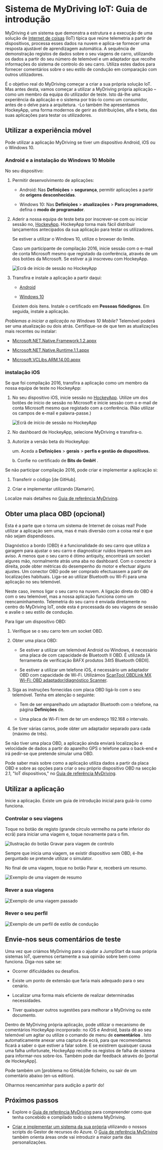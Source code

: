 <properties
    pageTitle="Exemplo de MyDriving Azure IoT: Guia de introdução do | Microsoft Azure"
    description="Começar a trabalhar com uma aplicação que é uma demonstração abrangente de como arquitectar um sistema de IoT utilizando o Microsoft Azure, incluindo a análise da cadeia, máquina aprendizagem e concentradores do evento."
    services=""
    documentationCenter=".net"
    suite=""
    authors="harikmenon"
    manager="douge"/>

<tags
    ms.service="multiple"
    ms.workload="tbd"
    ms.tgt_pltfrm="ibiza"
    ms.devlang="dotnet"
    ms.topic="article"
    ms.date="03/25/2016"
    ms.author="harikm"/>

# <a name="mydriving-iot-system-quick-start"></a>Sistema de MyDriving IoT: Guia de introdução

MyDriving é um sistema que demonstra a estrutura e a execução de uma solução de [Internet de coisas](iot-suite-overview.md) (IoT) típica que reúne telemetria a partir de dispositivos, processa esses dados na nuvem e aplica-se fornecer uma resposta ajustável de aprendizagem automática. A sequência de demonstração registos de dados sobre o seu viagens de carro, utilizando os dados a partir do seu número de telemóvel e um adaptador que recolhe informações do sistema de controlo do seu carro. Utiliza estes dados para fornecer comentários sobre o seu estilo de condução em comparação com outros utilizadores.

É o objetivo real do MyDriving começar a criar a sua própria solução IoT. Mas antes desta, vamos começar a utilizar a MyDriving própria aplicação – como um membro da equipa do utilizador de teste. Isto dá-lhe uma experiência da aplicação e o sistema por trás-lo como um consumidor, antes de o delve para a arquitetura. -Lo também lhe apresentamos HockeyApp, uma forma modernos de gerir as distribuições, alfa e beta, das suas aplicações para testar os utilizadores.

## <a name="use-the-mobile-experience"></a>Utilizar a experiência móvel

Pode utilizar a aplicação MyDriving se tiver um dispositivo Android, iOS ou o Windows 10.

### <a name="android-and-windows-10-mobile-installation"></a>Android e a instalação do Windows 10 Mobile

No seu dispositivo:

1.  Permitir desenvolvimento de aplicações:

    -   Android: Nas **Definições** > **segurança**, permitir aplicações a partir de **origens desconhecidas**.

    -   Windows 10: Nas **Definições** > **atualizações** > **Para programadores**, defina o **modo de programador**.

2.  Aderir a nossa equipa de teste beta por inscrever-se com ou iniciar sessão no, [HockeyApp](https://rink.hockeyapp.net). HockeyApp torna mais fácil distribuir lançamentos antecipados da sua aplicação para testar os utilizadores.

    Se estiver a utilizar o Windows 10, utilize o browser do limite.

    Caso um participante de compilação 2016, inicie sessão com o e-mail de conta Microsoft mesmo que registado da conferência, através de um dos botões da Microsoft. Se estiver a já inscreveu com HockeyApp.

    ![Ecrã de início de sessão no HockeyApp](./media/iot-solution-get-started/image1.png)

3.  Transfira e instale a aplicação a partir daqui:

    -   [Android](http://rink.io/spMyDrivingAndroid)

    -   [Windows 10](http://rink.io/spMyDrivingUWP)

    Existem dois itens. Instale o certificado em **Pessoas fidedignos**. Em seguida, instale a aplicação.

*Problemas a iniciar a aplicação no Windows 10 Mobile?* Telemóvel poderá ser uma atualização ou dois atrás. Certifique-se de que tem as atualizações mais recentes ou instalar:

 - [Microsoft.NET.Native.Framework.1.2.appx](https://download.hockeyapp.net/packages/win10/Microsoft.NET.Native.Framework.1.2.appx) 

 - [Microsoft.NET.Native.Runtime.1.1.appx](https://download.hockeyapp.net/packages/win10/Microsoft.NET.Native.Runtime.1.1.appx) 

 - [Microsoft.VCLibs.ARM.14.00.appx](https://download.hockeyapp.net/packages/win10/Microsoft.VCLibs.ARM.14.00.appx)


### <a name="ios-installation"></a>instalação iOS

Se que foi compilação 2016, transfira a aplicação como um membro da nossa equipa de teste no HockeyApp:

1.  No seu dispositivo iOS, inicie sessão no [HockeyApp](https://rink.hockeyapp.net).
    Utilize um dos botões de início de sessão no Microsoft e inicie sessão com o e-mail de conta Microsoft mesmo que registado com a conferência. (Não utilizar os campos de e-mail e palavra-passe.)

    ![Ecrã de início de sessão no HockeyApp](./media/iot-solution-get-started/image1.png)

2.  No dashboard de HockeyApp, selecione MyDriving e transfira-o.

3.  Autorize a versão beta do HockeyApp:

    um. Aceda a **Definições** > **gerais** > **perfis e gestão de dispositivos.**

    b. Confie no certificado de **Bits do GmbH** .

Se não participar compilação 2016, pode criar e implementar a aplicação si:

1.   Transferir o código [de GitHub].

2.   Criar e implementar utilizando [Xamarin].

Localize mais detalhes no [Guia de referência MyDriving](http://aka.ms/mydrivingdocs).

## <a name="get-an-obd-adapter-optional"></a>Obter uma placa OBD (opcional)

Esta é a parte que o torna um sistema de Internet de coisas real! Pode utilizar a aplicação sem uma, mas é mais diversão com a coisa real e que não sejam dispendiosos.

Diagnóstico a bordo (OBD) é a funcionalidade do seu carro que utiliza a garagem para ajustar o seu carro e diagnosticar ruídos ímpares nem aos aviso. A menos que o seu carro é ótimo antiquity, encontrará um socket algures mão, normalmente atrás uma aba no dashboard. Com o conector à direita, pode obter métricas do desempenho do motor e efectuar alguns ajustes. Um conector OBD pode ser comprado efectuassem a partir de localizações habituais. Liga-se ao utilizar Bluetooth ou Wi-Fi para uma aplicação no seu telemóvel.

Neste caso, iremos ligar o seu carro na nuvem. A ligação direta do OBD é com o seu telemóvel, mas a nossa aplicação funciona como um reencaminhamento. Telemetria do seu carro é enviada diretamente no centro do MyDriving IoT, onde esta é processada do seu viagens de sessão e avalie o seu estilo de condução.

Para ligar um dispositivo OBD:

1.  Verifique se o seu carro tem um socket OBD.

2.  Obter uma placa OBD:

    -   Se estiver a utilizar um telemóvel Android ou Windows, é necessário uma placa de com capacidade de Bluetooth II OBD. É utilizada [A ferramenta de verificação BAFX produtos 34t5 Bluetooth OBDII].

    -   Se estiver a utilizar um telefone iOS, é necessário um adaptador OBD com capacidade de Wi-Fi. Utilizámos [ScanTool OBDLink MX Wi-Fi: OBD adaptador/diagnóstico Scanner].

3.  Siga as instruções fornecidas com placa OBD ligá-lo com o seu telemóvel. Tenha em atenção o seguinte:

    -   Tem de ser emparelhado um adaptador Bluetooth com o telefone, na página **Definições** de.

    -   Uma placa de Wi-Fi tem de ter um endereço 192.168 o intervalo.

4.  Se tiver várias carros, pode obter um adaptador separado para cada (máximo de três).

Se não tiver uma placa OBD, a aplicação ainda enviará localização e velocidade de dados a partir do aparelho GPS o telefone para o back-end e irá pedir-se que pretende simular uma OBD.

Pode saber mais sobre como a aplicação utiliza dados a partir da placa OBD e sobre as opções para criar o seu próprio dispositivo OBD na secção 2.1, "IoT dispositivos," no [Guia de referência MyDriving](http://aka.ms/mydrivingdocs).

## <a name="use-the-app"></a>Utilizar a aplicação

Inicie a aplicação. Existe um guia de introdução inicial para guiá-lo como funciona.

### <a name="track-your-trips"></a>Controlar o seu viagens

Toque no botão de registo (grande círculo vermelho na parte inferior do ecrã) para iniciar uma viagem e, toque novamente para o fim.

![Ilustração do botão Gravar para viagem de controlo](./media/iot-solution-get-started/image2.png)

Sempre que inicia uma viagem, se existir dispositivo sem OBD, é-lhe perguntado se pretende utilizar o simulator.

No final de uma viagem, toque no botão Parar e, receberá um resumo.

![Exemplo de uma viagem de resumo](./media/iot-solution-get-started/image3.png)

### <a name="review-your-trips"></a>Rever a sua viagens

![Exemplo de uma viagem passado](./media/iot-solution-get-started/image4.png)

### <a name="review-your-profile"></a>Rever o seu perfil

![Exemplo de um perfil de estilo de condução](./media/iot-solution-get-started/image5.png)

## <a name="send-us-your-test-feedback"></a>Envie-nos seus comentários de teste

Uma vez que criámos MyDriving para o ajudar a JumpStart da suas própria sistemas IoT, queremos certamente a sua opinião sobre bem como funciona. Diga-nos sabe se:

- Ocorrer dificuldades ou desafios.

- Existe um ponto de extensão que faria mais adequado para o seu cenário.

- Localizar uma forma mais eficiente de realizar determinadas necessidades.

- Tiver quaisquer outros sugestões para melhorar a MyDriving ou este documento.

Dentro de MyDriving própria aplicação, pode utilizar o mecanismo de comentários HockeyApp incorporado: no iOS e Android, basta dê ao seu telemóvel um agitar ou utilize o comando de menu de **comentários** . Isto automaticamente anexar uma captura de ecrã, para que recomendamos ficará a saber o que estiver a falar sobre. E se existirem quaisquer causa uma falha unfortunate, HockeyApp recolhe os registos de falha de sistema para informar-nos sobre-los. Também pode dar feedback através do [portal de HockeyApp].

Pode também um [problema no GitHub]de ficheiro, ou sair de um comentário abaixo (en-us edition).

Olharmos reencaminhar para audição a partir do!

## <a name="next-steps"></a>Próximos passos

-   Explore o [Guia de referência MyDriving](http://aka.ms/mydrivingdocs) para compreender como que tenha concebido e compilado todo o sistema MyDriving.

-   [Criar e implementar um sistema da sua própria](iot-solution-build-system.md) utilizando o nossos scripts do Gestor de recursos do Azure. O [Guia de referência MyDriving](http://aka.ms/mydrivingdocs) também orienta áreas onde vai introduzir a maior parte das personalizações.

  [a partir do GitHub]: https://github.com/Azure-Samples/MyDriving
  [utilizar Xamarin]: https://developer.xamarin.com/guides/ios/getting_started/installation/
  [Ferramenta de verificação para OBDII 34t5 Bluetooth BAFX produtos]: http://www.amazon.com/gp/product/B005NLQAHS
  [ScanTool OBDLink MX Wi-Fi: OBD adaptador/diagnóstico Scanner]: http://www.amazon.com/gp/product/B00OCYXTYY/ref=s9_simh_gw_g263_i1_r?pf_rd_m=ATVPDKIKX0DER&pf_rd_s=desktop-2&pf_rd_r=1MWRMKXK4KK9VYMJ44MP
  [HockeyApp portal]: https://rink.hockeyapp.org
  [GitHub de problema]: https://github.com/Azure-Samples/MyDriving/issues
